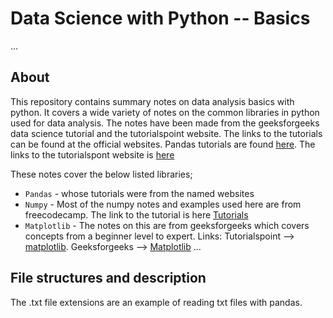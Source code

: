 # Data Science with Python -- Basics
...
## About
This repository contains summary notes on data analysis basics with python. It covers a wide variety of notes on the common libraries in python used for data analysis. The notes have been made from the geeksforgeeks data science tutorial and the tutorialspoint website. The links to the tutorials can be found at the official websites. Pandas tutorials are found <a href = "https://www.geeksforgeeks.org/pandas-tutorial/" target = "_blank">here</a>. The links to the tutorialspont website is <a href ="https://www.tutorialspoint.com/python_pandas/index.htm" target = "_blank" >here</a>

These notes cover the below listed libraries;
* `Pandas` - whose tutorials were from the named websites
* `Numpy` - Most of the numpy notes and examples used here are from freecodecamp. The link to the tutorial is here <a href = "https://www.freecodecamp.org/learn/data-analysis-with-python/" target = "_blank"> Tutorials</a>
* `Matplotlib` - The notes on this are from geeksforgeeks which covers concepts from a beginner level to expert. Links: Tutorialspoint --> <a href="https://www.w3schools.com/python/matplotlib_intro.asp" target = "_target">matplotlib</a>. Geeksforgeeks --> <a href = "https://www.geeksforgeeks.org/matplotlib-tutorial/">Matplotlib</a>
...
## File structures and description
The .txt file extensions are an example of reading txt files with pandas.
